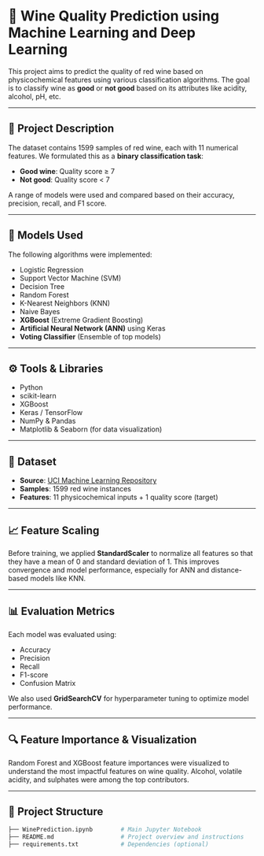 # 🍷 Wine Quality Prediction using Machine Learning and Deep Learning

This project aims to predict the quality of red wine based on physicochemical features using various classification algorithms. The goal is to classify wine as **good** or **not good** based on its attributes like acidity, alcohol, pH, etc.

---

## 📌 Project Description

The dataset contains 1599 samples of red wine, each with 11 numerical features. We formulated this as a **binary classification task**:
- **Good wine**: Quality score ≥ 7
- **Not good**: Quality score < 7

A range of models were used and compared based on their accuracy, precision, recall, and F1 score.

---

## 🧠 Models Used

The following algorithms were implemented:

- Logistic Regression
- Support Vector Machine (SVM)
- Decision Tree
- Random Forest
- K-Nearest Neighbors (KNN)
- Naive Bayes
- **XGBoost** (Extreme Gradient Boosting)
- **Artificial Neural Network (ANN)** using Keras
- **Voting Classifier** (Ensemble of top models)

---

## ⚙️ Tools & Libraries

- Python
- scikit-learn
- XGBoost
- Keras / TensorFlow
- NumPy & Pandas
- Matplotlib & Seaborn (for data visualization)

---

## 🧪 Dataset

- **Source**: [UCI Machine Learning Repository](https://archive.ics.uci.edu/ml/datasets/wine+quality)
- **Samples**: 1599 red wine instances
- **Features**: 11 physicochemical inputs + 1 quality score (target)

---

## 📈 Feature Scaling

Before training, we applied **StandardScaler** to normalize all features so that they have a mean of 0 and standard deviation of 1. This improves convergence and model performance, especially for ANN and distance-based models like KNN.

---

## 📊 Evaluation Metrics

Each model was evaluated using:
- Accuracy
- Precision
- Recall
- F1-score
- Confusion Matrix

We also used **GridSearchCV** for hyperparameter tuning to optimize model performance.

---

## 🔍 Feature Importance & Visualization

Random Forest and XGBoost feature importances were visualized to understand the most impactful features on wine quality. Alcohol, volatile acidity, and sulphates were among the top contributors.

---

## 📂 Project Structure

```bash
├── WinePrediction.ipynb        # Main Jupyter Notebook
├── README.md                   # Project overview and instructions
├── requirements.txt            # Dependencies (optional)
